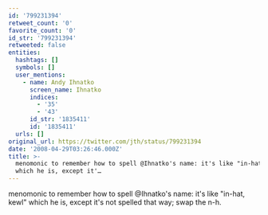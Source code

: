 ```yaml
---
id: '799231394'
retweet_count: '0'
favorite_count: '0'
id_str: '799231394'
retweeted: false
entities:
  hashtags: []
  symbols: []
  user_mentions:
    - name: Andy Ihnatko
      screen_name: Ihnatko
      indices:
        - '35'
        - '43'
      id_str: '1835411'
      id: '1835411'
  urls: []
original_url: https://twitter.com/jth/status/799231394
date: '2008-04-29T03:26:46.000Z'
title: >-
  menomonic to remember how to spell @Ihnatko's name: it's like "in-hat, kewl"
  which he is, except it'…
---
```


menomonic to remember how to spell @Ihnatko's name: it's like "in-hat, kewl" which he is, except it's not spelled that way; swap the n-h.